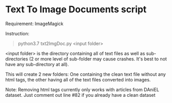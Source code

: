 # Text To Image Documents script

Requirement: ImageMagick 

Instruction: 
> python3.7 txt2ImgDoc.py \<input folder\>

\<input folder\> is the directory containing all of text files as well as sub-directories (2 or more level of sub-folder may cause crashes. It's best to not have any sub-directory at all).

This will create 2 new folders: One containing the clean text file without any html tags, the other having all of the text files converted into images.

Note: Removing html tags currently only works with articles from DAniEL dataset. Just comment out line #82 if you already have a clean dataset
